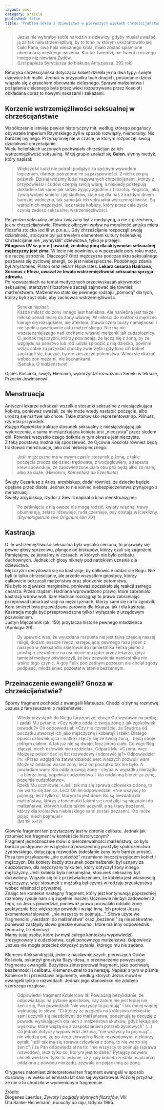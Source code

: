 ```yaml
---
layout: post
category: article
published: false
title: 'Problem seksu i dziewictwa w pierwszych wiekach chrześcijaństwa '
---
```

> Jezus nie wybrałby sobie narodzin z dziewicy, gdyby musiał uważać ją za tak niewstrzemięźliwą, by to łono, w którym ukształtowało się ciało Pana, owa hala wiecznego króla, miało zostać splamione obecnością męskiego nasienia. Kto tak twierdzi, nie twierdzi niczego innego niż niewiara Żydów.     
(List papieża Syrycjusza do biskupa Antyzjusza, 392 rok)    
<!--more-->

Retoryka chrześcijańska dotycząca kobiet dzieliła je na dwa typy: święte dziewice lub matki. Jednak w przypadku tych drugich, posiadanie dzieci wiązało się z grzechem obcowania cielesnego. Sprawa małżeństwa i pożądania cielesnego była przez wieki rozpatrywana przez Kościół i obkładana coraz to nowymi nakazami i zakazami.   

## Korzenie wstrzemięźliwości seksualnej w chrześcijaństwie
Współcześnie istnieje pewien historyczny mit, według którego pogańscy obywatele Imperium Rzymskiego żyli w sposób rozwiązły, niemoralny. Nic bardziej mylnego. Przynajmniej nie w czasie, w którym rozpoczęli swoją działalność chrześcijanie.     
Wielu helleńskich uczonych pochwalało chrześcijan za ich wstrzemięźliwość seksualną. W tej grupie znalazł się **Galen**, słynny medyk, który napisał:        

> Większość ludzi nie potrafi podążyć za spójnym wywodem logicznym, dlatego potrzebne im są przypowieści. Z nich czerpią pożytek. Dzisiaj widzimy ludzi nazywanych chrześcijanami, którzy z przypowieści i cudów czerpią swoją wiarę, a niekiedy postępują dokładnie tak samo jak ludzie żyjący zgodnie z filozofią. Pogarda, jaką żywią wobec śmierci i jej skutków, staje się dla nas z każdym dniem bardziej widoczna, tak samo jak ich seksualna wstrzemięźliwość. Są wśród nich mężczyźni, lecz także kobiety, który przez całe życie czynią zadość seksualnej wstrzemięźliwości.     

Pesymizm seksualny antyku związany był z medycyną, a nie z grzechem, jak w chrześcijaństwie. Również olbrzymi wpływ na moralność antyku miała filozofia stoicka (od III w. p.n.e.). Gdy chrześcijanie rozpoczęli swoją działalność, stoicyzm był już trwałym elementem kultury helleńskiej. Chrześcijanie nie „wymyślili” dziewictwa, tylko je przejęli.     
**Pitagoras (IV w. p.n.e.) uważał, że dobrą porą dla aktywności seksualnej mężczyzny jest zima.** W lecie nie powinien, a w pozostałe pory roku może, ale raczej ostrożnie. Dlaczego? Otóż mężczyzna podczas aktu seksualnego pozbawia się życiowej energii, co jest niebezpieczne. Podobnego zdania był Arystoteles, Platon oraz lekarz Hipokrates. **Lekarz cesarza Hadriana, Soranus z Efezu, uważał że trwała wstrzemięźliwość seksualna sprzyja zdrowiu.**    
Po rozważaniach na temat medycznych przeciwskazań aktywności seksualnej, starożytni filozofowie zaczęli zajmować się również małżeństwem. Małżeństwo stało się pewnego rodzaju „pomocą” dla tych, którzy byli zbyt słabi, aby zachować wstrzemięźliwość.    

> Seneka napisał:       
Każda miłość do żony innego jest haniebna. Ale haniebna jest także miłość ponad miarę do żony własnej. W miłości do małżonki mędrzec kieruje się rozsądkiem, nie afektem. Stawia czoło burzy namiętności i nie spełnia gwałtownie aktu małżeńskiego. Nie ma nic wszeteczniejszego nad kochanie własnej małżonki jak cudzołożnicy. Ci jednak mężczyźni, którzy powiadają, że łączą się z żoną, by ze względu na państwo lub ród ludzki spłodzić z nią dziecko, powinni wziąć sobie za przykład choćby zwierzęta i gdy łono ich kobiet zaokrągli się, baczyć, by nie zniszczyć potomstwa. Winni się okazać wobec żon mężami, nie kochankami.     
(Seneka, _O małżeństwie_)    

Ojciec Kościoła, święty Hieronim, wykorzystał rozważania Seneki w tekście, Przeciw Jowinianowi.     

## Menstruacja
Antyczni lekarze odradzali wszelkie stosunki seksualne z miesiączkująca kobietą, ponieważ uważali, że nie może wtedy nastąpić poczęcie, albo urodzą się martwe lub chore. Takie stanowisko reprezentował np. Pilinusz, rzymski przyrodnik.     
_Księga Kapłańska_ traktuje stosunek seksualny z miesiączkującą jak wykroczenie, a sama miesiączkująca kobieta jest „nieczysta” przez siedem dni. Również wszystko czego dotknie w tym okresie jest nieczyste.       
Z taką podstawą można się spodziewać, że Ojcowie Kościoła również będą traktować menstruacje, jako coś niebezpiecznego.     

> Jeśli mężczyzna ma w owym czasie stosunek z żoną, z takie poczęcia zrodzą się dzieci trędowate, z wodogłowiem, a zepsuta krew spowoduje, że zapowietrzone ciała obu płci będą albo za małe, albo za duże. 
(Hieronim, _Komentarz do Ezechiela_)

Święty Cezariusz z Arles, arcybiskup, dodał również, że dziecko będzie opętane przez diabła. Jednak to nie koniec niebezpieczeństwa płynącego z menstruacji.    
Święty arcybiskup, Izydor z Sewilli napisał o krwi menstruacyjnej:    

> Po zetknięciu z nią owoce nie mogą rodzić, kwiaty więdną, trawy obumierają, żelazo rdzewieje, ruda czernieje, psy dostają wścieklizny.
(_Etymologiarum sive Originum libri XX_)

## Kastracja
O ile wstrzemięźliwość seksualna była wysoko ceniona, to pojawiały się pewne głosy sprzeciwu, płynące od biskupów, którzy czuli się zagrożeni. Pamiętajmy, że jesteśmy w czasach, w których nie było celibatu duchownych. Jednak ich głosy niknęły pod natłokiem uznania dla dziewictwa.    
Mężczyźni decydowali się na kastracje, by całkowicie oddać się Bogu. Nie byli to tylko chrześcijanie, ale przede wszystkim gnostycy, którzy całkowicie odrzucali małżeństwa oraz płodzenie potomstwa.      
Nie było to zjawisko marginalne, ponieważ doczekało się reakcji samego cesarza. Przed rządami Hadriana wprowadzono prawo, które zabraniało kastracji wbrew woli. Sam Hadrian rozciągnął to prawo zabraniając przeprowadzania kastracji na mężczyznach, którzy sami się na to zgodzili. Kara śmierci była przewidziana zarówno dla lekarza, jak i dla kastrata. Kastracja mogła być przeprowadzona tylko i wyłącznie z urzędowym pozwoleniem.     
Justyn Męczennik (ok. 150) przytacza historie pewnego młodzieńca (Apologia 29):    

> By upewnić was, że wyuzdana rozpusta nie jest tajną częścią naszej religii, dodam jeszcze rzecz następującą: pewnego razu jeden z naszych w Aleksandrii skierował do namiestnika Felixa pismo z prośbą o zezwolenie na usuniecie mu jąder przez lekarza, gdyż tamtejsi medycy oświadczyli, że bez zezwolenia namiestnika nie wolno tego czynić. A gdy Felix pod żadnym pozorem nie chciał zgody podpisać, młodzieniec pozostał w stanie bezżennym.     

## Przeinaczenie ewangelii? Gnoza w chrześcijaństwie?
Sporny fragment pochodzi z ewangelii Mateusza. Chodzi o słynną rozmowę Jezusa z faryzeuszami o małżeństwie:    

> Wtedy przystąpili do Niego faryzeusze, chcąc Go wystawić na próbę, i zadali Mu pytanie: «Czy wolno oddalić swoją żonę z jakiegokolwiek powodu?» On odpowiedział: «Czy nie czytaliście, że Stwórca od początku stworzył ich jako mężczyznę i kobietę? I rzekł: Dlatego opuści człowiek ojca i matkę i złączy się ze swoją żoną, i będą oboje jednym ciałem. A tak już nie są dwoje, lecz jedno ciało. Co więc Bóg złączył, niech człowiek nie rozdziela». Odparli Mu: «Czemu więc Mojżesz polecił dać jej list rozwodowy i odprawić ją?» Odpowiedział im: «Przez wzgląd na zatwardziałość serc waszych pozwolił wam Mojżesz oddalać wasze żony; lecz od początku tak nie było. A powiadam wam: Kto oddala swoją żonę - chyba w wypadku nierządu - a bierze inną, popełnia cudzołóstwo. I kto oddaloną bierze za żonę, popełnia cudzołóstwo».    
Rzekli Mu uczniowie: «Jeśli tak ma się sprawa człowieka z żoną, to nie warto się żenić». Lecz On im odpowiedział: «Nie wszyscy to pojmują, lecz tylko ci, którym to jest dane. Bo są niezdatni do małżeństwa, którzy z łona matki takimi się urodzili; i są niezdatni do małżeństwa, których ludzie takimi uczynili; a są i tacy bezżenni, którzy dla królestwa niebieskiego sami zostali bezżenni. Kto może pojąć, niech pojmuje!»      
(Mt 19, 3-12)    

Głównie fragment ten przytaczany jest w obronie celibatu. Jednak jak rozumieć ten fragment w kontekście historycznym?    
Fragment jednoznacznie mówi o nierozerwalności małżeństwa, co było bardzo postępowe ze względu na powszechną praktykę społeczeństwa żydowskiego, dotyczącą rozwodów (odesłanie żony było bardzo proste). Poza tym przykazanie „nie cudzołóż” rozumiano inaczej względem kobiet i mężczyzn. Dla kobiety każdy stosunek pozamałżeński był uznany za cudzołóstwo, dla mężczyzny tylko ten, który dotyczył żony innego mężczyzny. Jeśli kobieta była niezamężna, stosunek seksualny był dozwolony. Wiązało się to z przeświadczeniem, że kobieta jest własnością mężczyzny, więc stosunek z mężatką był czymś w rodzaju przestępstwa wobec własności prywatnej.    
Znając ten kontekst następny fragment, który jest kontynuacją poprzedniej rozmowy rysuje nam się zupełnie inaczej. Uczniowie nie byli zadowoleni z tego, co Jezus powiedział, ponieważ prawo pozwalało oddalić żonę praktycznie bez większego powodu i wziąć inną. Ich protest Jezus skomentował słowami: „nie wszyscy to pojmują…”. Słowa użyte we fragmencie: „niezdatni do małżeństwa” oraz „bezżenni” są nieadekwatne, ponieważ zastąpiły słowo greckie eunuchoi, które ma inny odpowiednik (eunuchy, trzebieńcy).      
Mamy tutaj osoby, które (w myśl całego kontekstu wypowiedzi) zrezygnowały z cudzołóstwa, czyli ponownego małżeństwa. Odpowiedź Jezusa nie mogła przecież dotyczyć pytania, którego mu nie zadano.     

Klemens Aleksandryjski, jeden z najsławniejszych, pierwszych Ojców Kościoła, oskarżył gnostyka Bazylidesa, o przeinaczenie powyższego fragmentu ewangelii. Bezylides zinterpretował fragment, jako pochwałę bezżenności i celibatu. Klemens uznał to za herezję. Napisał o tym w piśmie Kobierce III i przedstawił argumenty, według których Jezus mówił w ewangelii tylko o rozwodach. Jednak jego stanowisko nie zdobyło szerszego rozgłosu.    

> Odpowiedni fragment Kobierców III: 
Powiadają bezylidianie, że odpowiadając na pytanie apostołów, czy zatem nie jest lepiej nie żenić się, Pan powiedział: "nie wszyscy to pojmują" i tak mniej więcej wykładają te słowa: "Ci którzy ze względu na królestwo niebieskie sami uczynili się niezdolnymi do małżeństwa, podejmują tę decyzję z powodu wynikających dla nich z małżeństwa skutków, gdyż lękają się wysiłków, które wiążą się z zaspokajaniem potrzeb życiowych" (…) Co jednak dotyczy wypowiedzi Jezusa, "nie wszyscy to pojmują"… nie wiedzą oni, że po Jego słowach o liście rozwodowym, niektórzy pytali: "jeśli tak ma się sprawa człowieka z żoną, to nie warto się żenić", i że Pan odpowiedział na to: "nie wszyscy to pojmują (sprawa rozwodów), lecz tylko co, którym jest to dane." Pytający bowiem chcieli wiedzieć tylko to jedynie, czy, gdy kobieta została osądzona i oddalona z powodu nierządu, zezwala on pojąć inną za żonę.        

Orygenes natomiast zinterpretował ten fragment ewangelii w sposób dosłowny i w wieku osiemnastu lat sam się wykastrował. Później przyznał, że nie o to chodziło w wymienionym fragmencie.      

Źródło:    
Diogenes Laertius, _Żywoty i poglądy słynnych filozofów_, VIII    
Uta Ranke-Heinemann, _Eunuchy do raju_, Gdynia 1995.    



